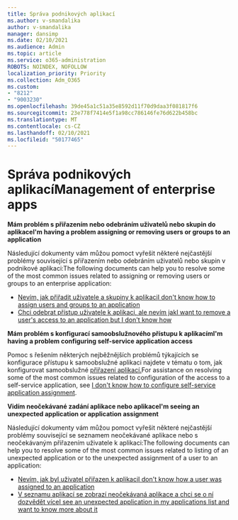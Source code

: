 ```yaml
---
title: Správa podnikových aplikací
ms.author: v-smandalika
author: v-smandalika
manager: dansimp
ms.date: 02/10/2021
ms.audience: Admin
ms.topic: article
ms.service: o365-administration
ROBOTS: NOINDEX, NOFOLLOW
localization_priority: Priority
ms.collection: Adm_O365
ms.custom:
- "8212"
- "9003230"
ms.openlocfilehash: 39de45a1c51a35e8592d11f70d9daa3f081817f6
ms.sourcegitcommit: 23e778f7414e5f1a98cc786146fe76d622b458bc
ms.translationtype: MT
ms.contentlocale: cs-CZ
ms.lasthandoff: 02/10/2021
ms.locfileid: "50177465"
---
```

# <a name="management-of-enterprise-apps"></a><span data-ttu-id="bec1e-102">Správa podnikových aplikací</span><span class="sxs-lookup"><span data-stu-id="bec1e-102">Management of enterprise apps</span></span>

<span data-ttu-id="bec1e-103">**Mám problém s přiřazením nebo odebráním uživatelů nebo skupin do aplikace**</span><span class="sxs-lookup"><span data-stu-id="bec1e-103">**I'm having a problem assigning or removing users or groups to an application**</span></span>

<span data-ttu-id="bec1e-104">Následující dokumenty vám můžou pomoct vyřešit některé nejčastější problémy související s přiřazením nebo odebráním uživatelů nebo skupin v podnikové aplikaci:</span><span class="sxs-lookup"><span data-stu-id="bec1e-104">The following documents can help you to resolve some of the most common issues related to assigning or removing users or groups to an enterprise application:</span></span>

- [<span data-ttu-id="bec1e-105">Nevím, jak přiřadit uživatele a skupiny k aplikaci</span><span class="sxs-lookup"><span data-stu-id="bec1e-105">I don't know how to assign users and groups to an application</span></span>](https://docs.microsoft.com/azure/active-directory/manage-apps/assign-user-or-group-access-portal)
- [<span data-ttu-id="bec1e-106">Chci odebrat přístup uživatele k aplikaci, ale nevím jak</span><span class="sxs-lookup"><span data-stu-id="bec1e-106">I want to remove a user's access to an application but I don't know how</span></span>](https://docs.microsoft.com/azure/active-directory/manage-apps/methods-for-removing-user-access)

<span data-ttu-id="bec1e-107">**Mám problém s konfigurací samoobslužnového přístupu k aplikacím**</span><span class="sxs-lookup"><span data-stu-id="bec1e-107">**I'm having a problem configuring self-service application access**</span></span>

<span data-ttu-id="bec1e-108">Pomoc s řešením některých nejběžnějších problémů týkajících se konfigurace přístupu k samoobslužné aplikaci najdete v tématu o tom, jak konfigurovat samoobslužné [přiřazení aplikací.](https://docs.microsoft.com/azure/active-directory/manage-apps/manage-self-service-access)</span><span class="sxs-lookup"><span data-stu-id="bec1e-108">For assistance on resolving some of the most common issues related to configuration of the access to a self-service application, see [I don't know how to configure self-service application assignment](https://docs.microsoft.com/azure/active-directory/manage-apps/manage-self-service-access).</span></span>

<span data-ttu-id="bec1e-109">**Vidím neočekávané zadání aplikace nebo aplikace**</span><span class="sxs-lookup"><span data-stu-id="bec1e-109">**I'm seeing an unexpected application or application assignment**</span></span>

<span data-ttu-id="bec1e-110">Následující dokumenty vám můžou pomoct vyřešit některé nejčastější problémy související se seznamem neočekávané aplikace nebo s neočekávaným přiřazením uživatele k aplikaci:</span><span class="sxs-lookup"><span data-stu-id="bec1e-110">The following documents can help you to resolve some of the most common issues related to listing of an unexpected application or to the unexpected assignment of a user to an application:</span></span>

- [<span data-ttu-id="bec1e-111">Nevím, jak byl uživatel přiřazen k aplikaci</span><span class="sxs-lookup"><span data-stu-id="bec1e-111">I don't know how a user was assigned to an application</span></span>](https://docs.microsoft.com/azure/active-directory/manage-apps/ways-users-get-assigned-to-applications)
- [<span data-ttu-id="bec1e-112">V seznamu aplikací se zobrazí neočekávaná aplikace a chci se o ní dozvědět více</span><span class="sxs-lookup"><span data-stu-id="bec1e-112">I see an unexpected application in my applications list and want to know more about it</span></span>](https://docs.microsoft.com/azure/active-directory/manage-apps/application-types)












